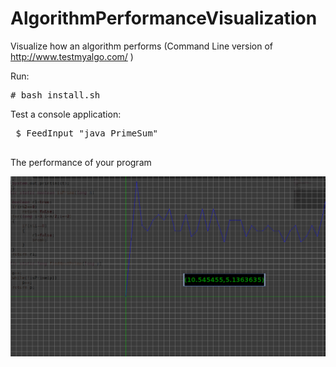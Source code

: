 # AlgorithmPerformanceVisualization
Visualize how an algorithm performs (Command Line version of http://www.testmyalgo.com/ )

Run:
<pre>
# bash install.sh
</pre>

<p>Test a console application:
  </p>
  <pre>
 $ FeedInput "java PrimeSum"
  </pre>
  <p>The performance of your program</p>
  <img src="sample.png" style="width:200;height:200"></img>
  
